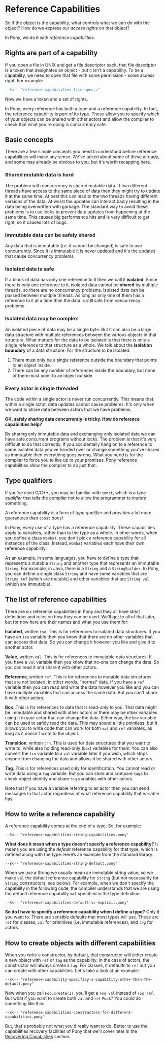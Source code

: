 # Reference Capabilities

So if the object _is_ the capability, what controls what we can do with the object? How do we express our _access rights_ on that object?

In Pony, we do it with _reference capabilities_.

## Rights are part of a capability

If you open a file in UNIX and get a file descriptor back, that file descriptor is a token that designates an object - but it isn't a capability. To be a capability, we need to open that file with some permission - some access right. For example:

```C
--8<-- "reference-capabilities-file-open.c"
```

Now we have a token and a set of rights.

In Pony, every reference has both a type and a reference capability. In fact, the reference capability is _part_ of its type. These allow you to specify which of your objects can be shared with other actors and allow the compiler to check that what you're doing is concurrency safe.

## Basic concepts

There are a few simple concepts you need to understand before reference capabilities will make any sense. We've talked about some of these already, and some may already be obvious to you, but it's worth recapping here.

### Shared mutable data is hard

The problem with concurrency is shared mutable data. If two different threads have access to the same piece of data then they might try to update it at the same time. At best this can lead to the two threads having different versions of the data. At worst the updates can interact badly resulting in the data being overwritten with garbage. The standard way to avoid these problems is to use locks to prevent data updates from happening at the same time. This causes big performance hits and is very difficult to get right, so it causes lots of bugs.

### Immutable data can be safely shared

Any data that is immutable (i.e. it cannot be changed) is safe to use concurrently. Since it is immutable it is never updated and it's the updates that cause concurrency problems.

### Isolated data is safe

If a block of data has only one reference to it then we call it __isolated__. Since there is only one reference to it, isolated data cannot be __shared__ by multiple threads, so there are no concurrency problems. Isolated data can be passed between multiple threads. As long as only one of them has a reference to it at a time then the data is still safe from concurrency problems.

### Isolated data may be complex

An isolated piece of data may be a single byte. But it can also be a large data structure with multiple references between the various objects in that structure. What matters for the data to be isolated is that there is only a single reference to that structure as a whole. We talk about the __isolation boundary__ of a data structure. For the structure to be isolated:

1. There must only be a single reference outside the boundary that points to an object inside.
2. There can be any number of references inside the boundary, but none of them must point to an object outside.

### Every actor is single threaded

The code within a single actor is never run concurrently. This means that, within a single actor, data updates cannot cause problems. It's only when we want to share data between actors that we have problems.

__OK, safely sharing data concurrently is tricky. How do reference capabilities help?__

By sharing only immutable data and exchanging only isolated data we can have safe concurrent programs without locks. The problem is that it's very difficult to do that correctly. If you accidentally hang on to a reference to some isolated data you've handed over or change something you've shared as immutable then everything goes wrong. What you need is for the compiler to force you to live up to your promises. Pony reference capabilities allow the compiler to do just that.

## Type qualifiers

If you've used C/C++, you may be familiar with `const`, which is a _type qualifier_ that tells the compiler not to allow the programmer to _mutate_ something.

A reference capability is a form of _type qualifier_ and provides a lot more guarantees than `const` does!

In Pony, every use of a type has a reference capability. These capabilities apply to variables, rather than to the type as a whole. In other words, when you define a class `Wombat`, you don't pick a reference capability for all instances of the class. Instead, `Wombat` variables each have their own reference capability.

As an example, in some languages, you have to define a type that represents a mutable `String` and another type that represents an immutable `String`. For example, in Java, there is a `String` and a `StringBuilder`. In Pony, you can define a single class `String` and have some variables that are `String ref` (which are mutable) and other variables that are `String val` (which are immutable).

## The list of reference capabilities

There are six reference capabilities in Pony and they all have strict definitions and rules on how they can be used. We'll get to all of that later, but for now here are their names and what you use them for:

__Isolated__, written `iso`. This is for references to isolated data structures. If you have an `iso` variable then you know that there are no other variables that can access that data. So you can change it however you like and give it to another actor.

__Value__, written `val`. This is for references to immutable data structures. If you have a `val` variable then you know that no-one can change the data. So you can read it and share it with other actors.

__Reference__, written `ref`. This is for references to mutable data structures that are not isolated, in other words, "normal" data. If you have a `ref` variable then you can read and write the data however you like and you can have multiple variables that can access the same data. But you can't share it with other actors.

__Box__. This is for references to data that is read-only to you. That data might be immutable and shared with other actors or there may be other variables using it in your actor that can change the data. Either way, the `box` variable can be used to safely read the data. This may sound a little pointless, but it allows you to write code that can work for both `val` and `ref` variables, as long as it doesn't write to the object.

__Transition__, written `trn`. This is used for data structures that you want to write to, while also holding read-only (`box`) variables for them. You can also convert the `trn` variable to a `val` variable later if you wish, which stops anyone from changing the data and allows it be shared with other actors.

__Tag__. This is for references used only for identification. You cannot read or write data using a `tag` variable. But you can store and compare `tag`s to check object identity and share `tag` variables with other actors.

Note that if you have a variable referring to an actor then you can send messages to that actor regardless of what reference capability that variable has.

## How to write a reference capability

A reference capability comes at the end of a type. So, for example:

```pony
--8<-- "reference-capabilities-string-capabilities.pony"
```

__What does it mean when a type doesn't specify a reference capability?__ It means you are using the _default_ reference capability for that type, which is defined along with the type. Here’s an example from the standard library:

```pony
--8<-- "reference-capabilities-string-default.pony"
```

When we use a String we usually mean an immutable string value, so we make `val` the default reference capability for `String` (but not necessarily for `String` constructors, see below). For example, when we don't specify the capability in the following code, the compiler understands that we are using the default reference capability `val` specified in the type definition:

```pony
--8<-- "reference-capabilities-default-vs-explicit.pony"
```

__So do I have to specify a reference capability when I define a type?__ Only if you want to. There are sensible defaults that most types will use. These are `ref` for classes, `val` for primitives (i.e. immutable references), and `tag` for actors.

## How to create objects with different capabilities

When you write a constructor, by default, that constructor will either create a new object with `ref` or `tag` as the capability. In the case of actors, the constructor will always create a `tag`. For classes, it defaults to `ref` but you can create with other capabilities. Let's take a look at an example:

```pony
--8<-- "reference-capability-specificy-a-capability-other-than-the-default.pony"
```

Now when you call `Foo.create(1)`, you'll get a `Foo val` instead of `Foo ref`.
But what if you want to create both `val` and `ref` `Foo`s? You could do something like this:

```pony
--8<-- "reference-capabilities-constructors-for-different-capabilities.pony"
```

But, that's probably not what you'd really want to do. Better to use the capabilities recovery facilities of Pony that we'll cover later in the [Recovering Capabilities](/reference-capabilities/recovering-capabilities.md) section.

